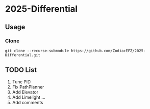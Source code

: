 # 2025-Differential

## Usage

### Clone

```
git clone --recurse-submodule https://github.com/ZodiacEFZ/2025-Differential.git
```

## TODO List

1. Tune PID
2. Fix PathPlanner
3. Add Elevator
4. Add Limelight
	...
5. Add comments
